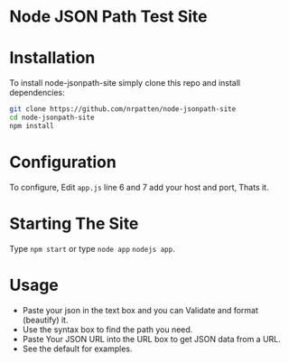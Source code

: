 # Node JSON Path Test Site

# Installation
To install node-jsonpath-site simply clone this repo and install dependencies:
```bash
git clone https://github.com/nrpatten/node-jsonpath-site
cd node-jsonpath-site
npm install
```

# Configuration
To configure, Edit `app.js` line 6 and 7 add your host and port, Thats it.

# Starting The Site
Type `npm start` or type `node app` `nodejs app`.

# Usage
* Paste your json in the text box and you can Validate and format (beautify) it.
 * Use the syntax box to find the path you need.
 * Paste Your JSON URL into the URL box to get JSON data from a URL.
 * See the default for examples.
